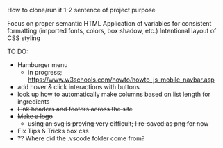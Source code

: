 How to clone/run it
1-2 sentence of project purpose

Focus on proper semantic HTML
Application of variables for consistent formatting (imported fonts, colors, box shadow, etc.)
Intentional layout of CSS styling


TO DO:
- Hamburger menu
  - in progress; https://www.w3schools.com/howto/howto_js_mobile_navbar.asp 
- add hover & click interactions with buttons
- look up how to automatically make columns based on list length for ingredients
- ~~Link headers and footers across the site~~
- ~~Make a logo~~
  - ~~using an svg is proving very difficult; I re-saved as png for now~~
- Fix Tips & Tricks box css
- ?? Where did the .vscode folder come from?